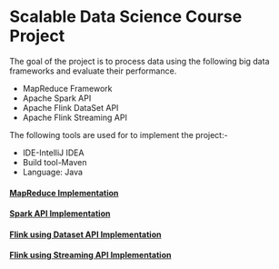 # Scalable Data Science Course Project

The goal of the project is to process data using the following big data frameworks  and evaluate their performance. 

* MapReduce Framework
* Apache Spark API
* Apache Flink DataSet API 
* Apache Flink Streaming API


The following tools are used for to implement the project:-

* IDE-IntelliJ IDEA
* Build tool-Maven
* Language: Java

#### [MapReduce Implementation](https://github.com/htefera/Scalable-Data-Science-Project1/tree/master/Mapreduce%20Task)
#### [Spark API Implementation](https://github.com/htefera/Scalable-Data-Science-Project1/tree/master/Spark%20Task)
#### [Flink using Dataset API Implementation]()
#### [Flink using Streaming API Implementation](https://github.com/htefera/Scalable-Data-Science-Project1/tree/master/Flink%20Streaming%20Task)

 
